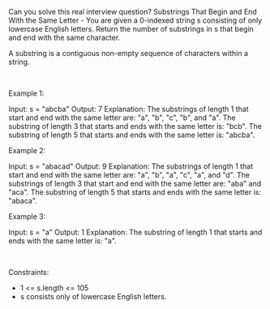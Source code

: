 Can you solve this real interview question? Substrings That Begin and End With the Same Letter - You are given a 0-indexed string s consisting of only lowercase English letters. Return the number of substrings in s that begin and end with the same character.

A substring is a contiguous non-empty sequence of characters within a string.

 

Example 1:


Input: s = "abcba"
Output: 7
Explanation:
The substrings of length 1 that start and end with the same letter are: "a", "b", "c", "b", and "a".
The substring of length 3 that starts and ends with the same letter is: "bcb".
The substring of length 5 that starts and ends with the same letter is: "abcba".


Example 2:


Input: s = "abacad"
Output: 9
Explanation:
The substrings of length 1 that start and end with the same letter are: "a", "b", "a", "c", "a", and "d".
The substrings of length 3 that start and end with the same letter are: "aba" and "aca".
The substring of length 5 that starts and ends with the same letter is: "abaca".


Example 3:


Input: s = "a"
Output: 1
Explanation:
The substring of length 1 that starts and ends with the same letter is: "a".


 

Constraints:

 * 1 <= s.length <= 105
 * s consists only of lowercase English letters.